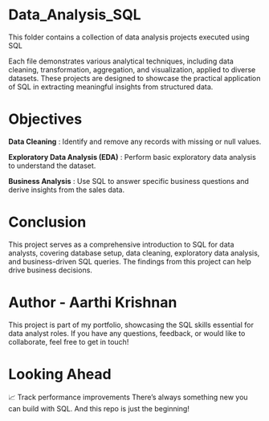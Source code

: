 # Data_Analysis_SQL
This folder contains a collection of data analysis projects executed using SQL

Each file demonstrates various analytical techniques, including data cleaning, transformation, aggregation, and visualization, applied to diverse datasets. These projects are designed to showcase the practical application of SQL in extracting meaningful insights from structured data.

# Objectives

**Data Cleaning** : Identify and remove any records with missing or null values.

**Exploratory Data Analysis (EDA)** : Perform basic exploratory data analysis to understand the dataset.

**Business Analysis** : Use SQL to answer specific business questions and derive insights from the sales data.

# Conclusion
This project serves as a comprehensive introduction to SQL for data analysts, covering database setup, data cleaning, exploratory data analysis, and business-driven SQL queries. The findings from this project can help drive business decisions.

# Author - Aarthi Krishnan
This project is part of my portfolio, showcasing the SQL skills essential for data analyst roles. If you have any questions, feedback, or would like to collaborate, feel free to get in touch!


# Looking Ahead
📈 Track performance improvements
There’s always something new you can build with SQL. And this repo is just the beginning!
